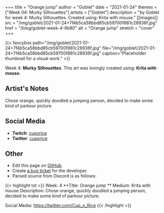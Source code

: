 +++
title =       "Orange jump"
author =      "Goblet"
date =        "2021-01-24"
themes =      ["Week 04: Murky Silhouettes"]
artists =     ["Goblet"]
description = "by Goblet for week 4: Murky Silhouettes. Created using: Krita with mouse."
[[images]]
              src = "/img/goblet/2021-01-24+7f4b5ca58bbd85cb59700f881c28936f.jpg"
              href = "/blog/goblet-week-4-6b80"
              alt = "Orange jump"
              stretch = "cover"
+++


{{< fancybox path="/img/goblet/2021-01-24+7f4b5ca58bbd85cb59700f881c28936f.jpg" file="/img/goblet/2021-01-24+7f4b5ca58bbd85cb59700f881c28936f.jpg" caption="Placeholder thumbnail for a visual work." >}}


Week 4: **Murky Silhouettes**. This art was lovingly created using: **Krita with mouse**.

## Artist's Notes

Chose orange, quickly doodled a jumping person, decided to make some kind of parkour picture.

## Social Media

- **Twitch**: <a href='https://twitch.tv/cuporice' target='_blank'>cuporice</a>
- **Twitter**: <a href='https://twitter.com/cuporice' target='_blank'>cuporice</a>


## Other

- Edit this page on [GitHub](https://github.com/teaminkling/web-refresh/edit/main/content/blog/goblet-week-4-6b80.md).
- Create [a bug ticket](https://github.com/teaminkling/web-refresh/issues/new?assignees=&labels=bug&template=problem-report.md&title=) for the developer.
- Parsed source from Discord is as follows:

{{< highlight txt >}}
Week: 4
**Title: Orange jump  **
Medium: Krita with mouse
Description: Chose orange, quickly doodled a jumping person, decided to make some kind of parkour picture. 

Social Media: https://twitter.com/Cup_o_Rice
{{< /highlight >}}